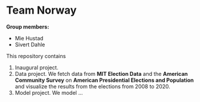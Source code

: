 # Team Norway

**Group members:**
- Mie Hustad
- Sivert Dahle

This repository contains  
1. Inaugural project. 
2. Data project. We fetch data from **MIT Election Data** and the **American Community Survey** on **American Presidential Elections and Population** and visualize the results from the elections from 2008 to 2020. 
3. Model project. We model ...
